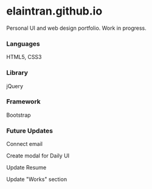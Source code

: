 # elaintran.github.io
Personal UI and web design portfolio. Work in progress.
### Languages
HTML5, CSS3
### Library
jQuery
### Framework
Bootstrap
### Future Updates
<p>Connect email</p>
<p>Create modal for Daily UI</p>
<p>Update Resume</p>
<p>Update "Works" section</p>
